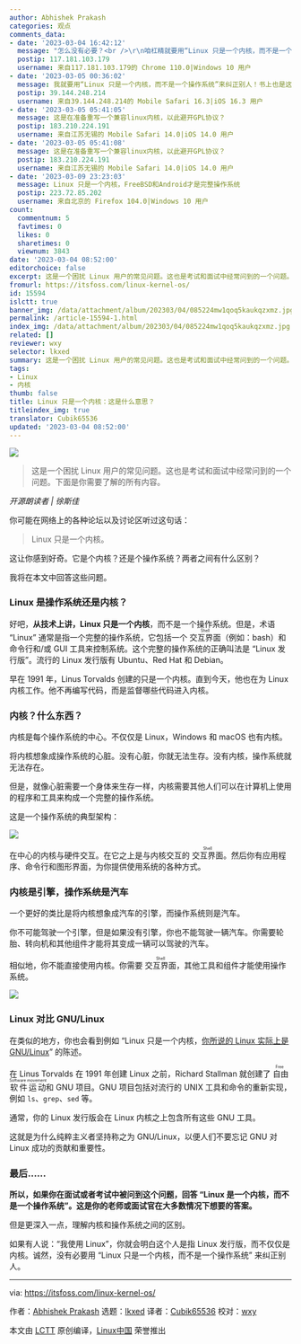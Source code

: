 ```yaml
---
author: Abhishek Prakash
categories: 观点
comments_data:
- date: '2023-03-04 16:42:12'
  message: "怎么没有必要？<br />\r\n咱杠精就要用“Linux 只是一个内核，而不是一个操作系统”来纠正别人！"
  postip: 117.181.103.179
  username: 来自117.181.103.179的 Chrome 110.0|Windows 10 用户
- date: '2023-03-05 00:36:02'
  message: 我就要用“Linux 只是一个内核，而不是一个操作系统”来纠正别人！书上也是这么写的。这么说本来就没错。
  postip: 39.144.248.214
  username: 来自39.144.248.214的 Mobile Safari 16.3|iOS 16.3 用户
- date: '2023-03-05 05:41:05'
  message: 这是在准备重写一个兼容linux内核，以此避开GPL协议？
  postip: 183.210.224.191
  username: 来自江苏无锡的 Mobile Safari 14.0|iOS 14.0 用户
- date: '2023-03-05 05:41:08'
  message: 这是在准备重写一个兼容linux内核，以此避开GPL协议？
  postip: 183.210.224.191
  username: 来自江苏无锡的 Mobile Safari 14.0|iOS 14.0 用户
- date: '2023-03-09 23:23:03'
  message: Linux 只是一个内核，FreeBSD和Android才是完整操作系统
  postip: 223.72.85.202
  username: 来自北京的 Firefox 104.0|Windows 10 用户
count:
  commentnum: 5
  favtimes: 0
  likes: 0
  sharetimes: 0
  viewnum: 3843
date: '2023-03-04 08:52:00'
editorchoice: false
excerpt: 这是一个困扰 Linux 用户的常见问题。这也是考试和面试中经常问到的一个问题。下面是你需要了解的所有内容。
fromurl: https://itsfoss.com/linux-kernel-os/
id: 15594
islctt: true
banner_img: /data/attachment/album/202303/04/085224mw1qoq5kaukqzxmz.jpg
permalink: /article-15594-1.html
index_img: /data/attachment/album/202303/04/085224mw1qoq5kaukqzxmz.jpg.thumb.jpg
related: []
reviewer: wxy
selector: lkxed
summary: 这是一个困扰 Linux 用户的常见问题。这也是考试和面试中经常问到的一个问题。下面是你需要了解的所有内容。
tags:
- Linux
- 内核
thumb: false
title: Linux 只是一个内核：这是什么意思？
titleindex_img: true
translator: Cubik65536
updated: '2023-03-04 08:52:00'
---
```


![](/data/attachment/album/202303/04/085224mw1qoq5kaukqzxmz.jpg)



> 
> 这是一个困扰 Linux 用户的常见问题。这也是考试和面试中经常问到的一个问题。下面是你需要了解的所有内容。
> 
> 
> 



*开源朗读者 | 徐斯佳*


你可能在网络上的各种论坛以及讨论区听过这句话：



> 
> Linux 只是一个内核。
> 
> 
> 


这让你感到好奇。它是个内核？还是个操作系统？两者之间有什么区别？


我将在本文中回答这些问题。


### Linux 是操作系统还是内核？


好吧，**从技术上讲，Linux 只是一个内核**，而不是一个操作系统。但是，术语 “Linux” 通常是指一个完整的操作系统，它包括一个 <ruby> 交互界面 <rt>  Shell </rt></ruby>（例如：bash）和命令行和/或 GUI 工具来控制系统。这个完整的操作系统的正确叫法是 “Linux 发行版”。流行的 Linux 发行版有 Ubuntu、Red Hat 和 Debian。


早在 1991 年，Linus Torvalds 创建的只是一个内核。直到今天，他也在为 Linux 内核工作。他不再编写代码，而是监督哪些代码进入内核。


### 内核？什么东西？


内核是每个操作系统的中心。不仅仅是 Linux，Windows 和 macOS 也有内核。


将内核想象成操作系统的心脏。没有心脏，你就无法生存。没有内核，操作系统就无法存在。


但是，就像心脏需要一个身体来生存一样，内核需要其他人们可以在计算机上使用的程序和工具来构成一个完整的操作系统。


这是一个操作系统的典型架构：


![](/data/attachment/album/202303/04/090011izoaowsuro2grtjq.jpg)


在中心的内核与硬件交互。在它之上是与内核交互的 <ruby> 交互界面 <rt>  Shell </rt></ruby>。然后你有应用程序、命令行和图形界面，为你提供使用系统的各种方式。


### 内核是引擎，操作系统是汽车


一个更好的类比是将内核想象成汽车的引擎，而操作系统则是汽车。


你不可能驾驶一个引擎，但是如果没有引擎，你也不能驾驶一辆汽车。你需要轮胎、转向机和其他组件才能将其变成一辆可以驾驶的汽车。


相似地，你不能直接使用内核。你需要 <ruby> 交互界面 <rt>  Shell </rt></ruby>，其他工具和组件才能使用操作系统。


![](/data/attachment/album/202303/04/090017gsz18ivtw7sz1a7k.jpg)


### Linux 对比 GNU/Linux


在类似的地方，你也会看到例如 “Linux 只是一个内核，[你所说的 Linux 实际上是 GNU/Linux](https://itsfoss.com/gnu-linux-copypasta/)” 的陈述。


在 Linus Torvalds 在 1991 年创建 Linux 之前，Richard Stallman 就创建了<ruby> 自由软件运动 <rt>  Free Software movement </rt></ruby>和 GNU 项目。GNU 项目包括对流行的 UNIX 工具和命令的重新实现，例如 `ls`、`grep`、`sed` 等。


通常，你的 Linux 发行版会在 Linux 内核之上包含所有这些 GNU 工具。


这就是为什么纯粹主义者坚持称之为 GNU/Linux，以便人们不要忘记 GNU 对 Linux 成功的贡献和重要性。


### 最后……


**所以，如果你在面试或者考试中被问到这个问题，回答 “Linux 是一个内核，而不是一个操作系统”。这是你的老师或面试官在大多数情况下想要的答案。**


但是更深入一点，理解内核和操作系统之间的区别。


如果有人说：“我使用 Linux”，你就会明白这个人是指 Linux 发行版，而不仅仅是内核。诚然，没有必要用 “Linux 只是一个内核，而不是一个操作系统” 来纠正别人。




---


via: <https://itsfoss.com/linux-kernel-os/>


作者：[Abhishek Prakash](https://itsfoss.com/author/abhishek/) 选题：[lkxed](https://github.com/lkxed/) 译者：[Cubik65536](https://github.com/Cubik65536) 校对：[wxy](https://github.com/wxy)


本文由 [LCTT](https://github.com/LCTT/TranslateProject) 原创编译，[Linux中国](https://linux.cn/) 荣誉推出